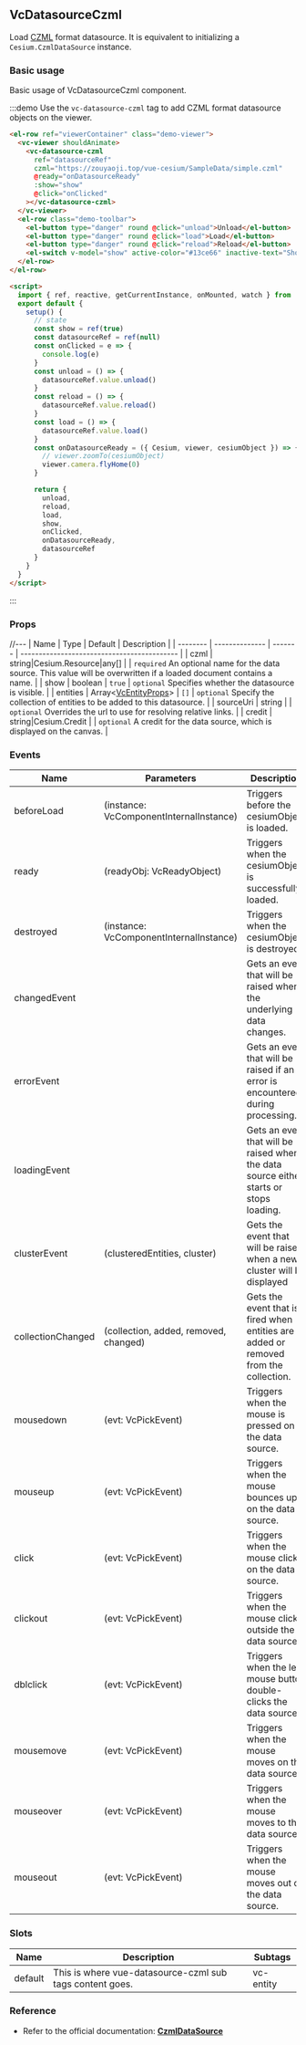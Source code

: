 ## VcDatasourceCzml

Load [CZML](https://github.com/AnalyticalGraphicsInc/czml-writer/wiki/CZML-Guide) format datasource. It is equivalent to initializing a `Cesium.CzmlDataSource` instance.

### Basic usage

Basic usage of VcDatasourceCzml component.

:::demo Use the `vc-datasource-czml` tag to add CZML format datasource objects on the viewer.

```html
<el-row ref="viewerContainer" class="demo-viewer">
  <vc-viewer shouldAnimate>
    <vc-datasource-czml
      ref="datasourceRef"
      czml="https://zouyaoji.top/vue-cesium/SampleData/simple.czml"
      @ready="onDatasourceReady"
      :show="show"
      @click="onClicked"
    ></vc-datasource-czml>
  </vc-viewer>
  <el-row class="demo-toolbar">
    <el-button type="danger" round @click="unload">Unload</el-button>
    <el-button type="danger" round @click="load">Load</el-button>
    <el-button type="danger" round @click="reload">Reload</el-button>
    <el-switch v-model="show" active-color="#13ce66" inactive-text="Show/Hide"> </el-switch>
  </el-row>
</el-row>

<script>
  import { ref, reactive, getCurrentInstance, onMounted, watch } from 'vue'
  export default {
    setup() {
      // state
      const show = ref(true)
      const datasourceRef = ref(null)
      const onClicked = e => {
        console.log(e)
      }
      const unload = () => {
        datasourceRef.value.unload()
      }
      const reload = () => {
        datasourceRef.value.reload()
      }
      const load = () => {
        datasourceRef.value.load()
      }
      const onDatasourceReady = ({ Cesium, viewer, cesiumObject }) => {
        // viewer.zoomTo(cesiumObject)
        viewer.camera.flyHome(0)
      }

      return {
        unload,
        reload,
        load,
        show,
        onClicked,
        onDatasourceReady,
        datasourceRef
      }
    }
  }
</script>
```

:::

### Props

//---
| Name | Type | Default | Description |
| -------- | -------------- | ------- | ------------------------------------------- |
| czml | string\|Cesium.Resource\|any[] | | `required` An optional name for the data source. This value will be overwritten if a loaded document contains a name. |
| show | boolean | `true` | `optional` Specifies whether the datasource is visible. |
| entities | Array\<[VcEntityProps](https://zouyaoji.top/vue-cesium/#/en-US/component/vc-entity)\> | `[]` | `optional` Specify the collection of entities to be added to this datasource. |
| sourceUri | string | | `optional` Overrides the url to use for resolving relative links. |
| credit | string\|Cesium.Credit | | `optional` A credit for the data source, which is displayed on the canvas. |

### Events

<!-- prettier-ignore -->
| Name | Parameters | Description |
| ---- | ------------------- | --------------------- |
| beforeLoad | (instance: VcComponentInternalInstance) | Triggers before the cesiumObject is loaded. |
| ready | (readyObj: VcReadyObject)    | Triggers when the cesiumObject is successfully loaded. |
| destroyed | (instance: VcComponentInternalInstance) | Triggers when the cesiumObject is destroyed. |
| changedEvent | | Gets an event that will be raised when the underlying data changes. |
| errorEvent | | Gets an event that will be raised if an error is encountered during processing. |
| loadingEvent | | Gets an event that will be raised when the data source either starts or stops loading. |
| clusterEvent | (clusteredEntities, cluster) | Gets the event that will be raised when a new cluster will be displayed |
| collectionChanged | (collection, added, removed, changed) | Gets the event that is fired when entities are added or removed from the collection. |
| mousedown | (evt: VcPickEvent) | Triggers when the mouse is pressed on the data source. |
| mouseup | (evt: VcPickEvent) | Triggers when the mouse bounces up on the data source. |
| click | (evt: VcPickEvent) | Triggers when the mouse clicks on the data source. |
| clickout | (evt: VcPickEvent) | Triggers when the mouse clicks outside the data source. |
| dblclick | (evt: VcPickEvent) | Triggers when the left mouse button double-clicks the data source. |
| mousemove | (evt: VcPickEvent) | Triggers when the mouse moves on the data source. |
| mouseover | (evt: VcPickEvent) | Triggers when the mouse moves to the data source. |
| mouseout | (evt: VcPickEvent) | Triggers when the mouse moves out of the data source. |

### Slots

<!-- prettier-ignore -->
| Name | Description | Subtags |
| ---- | ----------- | ------- |
| default | This is where vue-datasource-czml sub tags content goes. | vc-entity |

### Reference

- Refer to the official documentation: **[CzmlDataSource](https://cesium.com/docs/cesiumjs-ref-doc/CzmlDataSource.html)**
